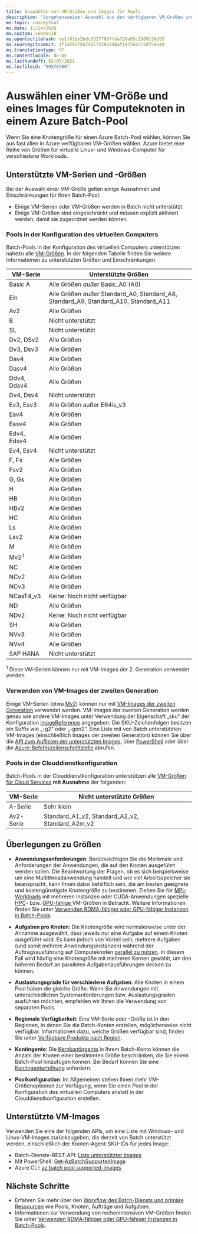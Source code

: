 ```yaml
---
title: Auswählen von VM-Größen und Images für Pools
description: 'Vorgehensweise: Auswahl aus den verfügbaren VM-Größen und Betriebssystemversionen für Computeknoten in Azure Batch-Pools'
ms.topic: conceptual
ms.date: 11/24/2020
ms.custom: seodec18
ms.openlocfilehash: de1f61bb2bdc83377887fda726a65c1900f36d55
ms.sourcegitcommit: 1f1d29378424057338b246af1975643c2875e64d
ms.translationtype: HT
ms.contentlocale: de-DE
ms.lasthandoff: 02/05/2021
ms.locfileid: "99576700"
---
```

# <a name="choose-a-vm-size-and-image-for-compute-nodes-in-an-azure-batch-pool"></a>Auswählen einer VM-Größe und eines Images für Computeknoten in einem Azure Batch-Pool

Wenn Sie eine Knotengröße für einen Azure Batch-Pool wählen, können Sie aus fast allen in Azure verfügbaren VM-Größen wählen. Azure bietet eine Reihe von Größen für virtuelle Linux- und Windows-Computer für verschiedene Workloads.

## <a name="supported-vm-series-and-sizes"></a>Unterstützte VM-Serien und -Größen

Bei der Auswahl einer VM-Größe gelten einige Ausnahmen und Einschränkungen für Ihren Batch-Pool:

- Einige VM-Serien oder VM-Größen werden in Batch nicht unterstützt.
- Einige VM-Größen sind eingeschränkt und müssen explizit aktiviert werden, damit sie zugeordnet werden können.

### <a name="pools-in-virtual-machine-configuration"></a>Pools in der Konfiguration des virtuellen Computers

Batch-Pools in der Konfiguration des virtuellen Computers unterstützen nahezu alle [VM-Größen](../virtual-machines/sizes.md). In der folgenden Tabelle finden Sie weitere Informationen zu unterstützten Größen und Einschränkungen.

| VM-Serie  | Unterstützte Größen |
|------------|---------|
| Basic A | Alle Größen *außer* Basic_A0 (A0) |
| Ein | Alle Größen *außer* Standard_A0, Standard_A8, Standard_A9, Standard_A10, Standard_A11 |
| Av2 | Alle Größen |
| B | Nicht unterstützt |
| SL | Nicht unterstützt |
| Dv2, DSv2 | Alle Größen |
| Dv3, Dsv3 | Alle Größen |
| Dav4 | Alle Größen |
| Dasv4 | Alle Größen |
| Ddv4, Ddsv4 |  Alle Größen |
| Dv4, Dsv4 | Nicht unterstützt |
| Ev3, Esv3 | Alle Größen außer E64is_v3 |
| Eav4 | Alle Größen |
| Easv4 | Alle Größen |
| Edv4, Edsv4 |  Alle Größen |
| Ev4, Esv4 | Nicht unterstützt |
| F, Fs | Alle Größen |
| Fsv2 | Alle Größen |
| G, Gs | Alle Größen |
| H | Alle Größen |
| HB | Alle Größen |
| HBv2 | Alle Größen |
| HC | Alle Größen |
| Ls | Alle Größen |
| Lsv2 | Alle Größen |
| M | Alle Größen |
| Mv2<sup>1</sup> | Alle Größen |
| NC | Alle Größen |
| NCv2 | Alle Größen |
| NCv3 | Alle Größen |
| NCasT4_v3 | Keine: Noch nicht verfügbar |
| ND | Alle Größen |
| NDv2 | Keine: Noch nicht verfügbar |
| SH | Alle Größen |
| NVv3 | Alle Größen |
| NVv4 | Alle Größen |
| SAP HANA | Nicht unterstützt |

<sup>1</sup> Diese VM-Serien können nur mit VM-Images der 2. Generation verwendet werden.

### <a name="using-generation-2-vm-images"></a>Verwenden von VM-Images der zweiten Generation

Einige VM-Serien (etwa [Mv2](../virtual-machines/mv2-series.md)) können nur mit [VM-Images der zweiten Generation](../virtual-machines/generation-2.md) verwendet werden. VM-Images der zweiten Generation werden genau wie andere VM-Images unter Verwendung der Eigenschaft „sku“ der Konfiguration [imageReference](/rest/api/batchservice/pool/add#imagereference) angegeben. Die SKU-Zeichenfolgen besitzen ein Suffix wie „-g2“ oder „-gen2“. Eine Liste mit von Batch unterstützten VM-Images (einschließlich Images der zweiten Generation) können Sie über die [API zum Auflisten der unterstützten Images](/rest/api/batchservice/account/listsupportedimages), über [PowerShell](/powershell/module/az.batch/get-azbatchsupportedimage) oder über die [Azure-Befehlszeilenschnittstelle](/cli/azure/batch/pool/supported-images) abrufen.

### <a name="pools-in-cloud-service-configuration"></a>Pools in der Clouddienstkonfiguration

Batch-Pools in der Clouddienstkonfiguration unterstützen alle [VM-Größen für Cloud Services](../cloud-services/cloud-services-sizes-specs.md) **mit Ausnahme** der folgenden:

| VM-Serie  | Nicht unterstützte Größen |
|------------|-------------------|
| A-Serie   | Sehr klein       |
| Av2-Serie | Standard_A1_v2, Standard_A2_v2, Standard_A2m_v2 |

## <a name="size-considerations"></a>Überlegungen zu Größen

- **Anwendungsanforderungen**: Berücksichtigen Sie die Merkmale und Anforderungen der Anwendungen, die auf den Knoten ausgeführt werden sollen. Die Beantwortung der Fragen, ob es sich beispielsweise um eine Multithreadanwendung handelt und wie viel Arbeitsspeicher sie beansprucht, kann Ihnen dabei behilflich sein, die am besten geeignete und kostengünstigste Knotengröße zu bestimmen. Ziehen Sie für [MPI-Workloads](batch-mpi.md) mit mehreren Instanzen oder CUDA-Anwendungen spezielle [HPC](../virtual-machines/sizes-hpc.md)- bzw. [GPU-fähige ](../virtual-machines/sizes-gpu.md) VM-Größen in Betracht. Weitere Informationen finden Sie unter [Verwenden RDMA-fähiger oder GPU-fähiger Instanzen in Batch-Pools](batch-pool-compute-intensive-sizes.md).

- **Aufgaben pro Knoten**: Die Knotengröße wird normalerweise unter der Annahme ausgewählt, dass jeweils nur eine Aufgabe auf einem Knoten ausgeführt wird. Es kann jedoch von Vorteil sein, mehrere Aufgaben (und somit mehrere Anwendungsinstanzen) während der Auftragsausführung auf Computeknoten [parallel zu nutzen](batch-parallel-node-tasks.md). In diesem Fall wird häufig eine Knotengröße mit mehreren Kernen gewählt, um den höheren Bedarf an parallelen Aufgabenausführungen decken zu können.

- **Auslastungsgrade für verschiedene Aufgaben**: Alle Knoten in einem Pool haben die gleiche Größe. Wenn Sie Anwendungen mit unterschiedlichen Systemanforderungen bzw. Auslastungsgraden ausführen möchten, empfehlen wir Ihnen die Verwendung von separaten Pools.

- **Regionale Verfügbarkeit**: Eine VM-Serie oder -Größe ist in den Regionen, in denen Sie die Batch-Konten erstellen, möglicherweise nicht verfügbar. Informationen dazu, welche Größen verfügbar sind, finden Sie unter [Verfügbare Produkte nach Region](https://azure.microsoft.com/regions/services/).

- **Kontingente**: Die [Kernkontingente](batch-quota-limit.md#resource-quotas) in Ihrem Batch-Konto können die Anzahl der Knoten einer bestimmten Größe beschränken, die Sie einem Batch-Pool hinzufügen können. Bei Bedarf können Sie eine [Kontingenterhöhung](batch-quota-limit.md#increase-a-quota) anfordern.

- **Poolkonfiguration**: Im Allgemeinen stehen Ihnen mehr VM-Größenoptionen zur Verfügung, wenn Sie einen Pool in der Konfiguration des virtuellen Computers anstatt in der Clouddienstkonfiguration erstellen.

## <a name="supported-vm-images"></a>Unterstützte VM-Images

Verwenden Sie eine der folgenden APIs, um eine Liste mit Windows- und Linux-VM-Images zurückzugeben, die derzeit von Batch unterstützt werden, einschließlich der Knoten-Agent-SKU-IDs für jedes Image:

- Batch-Dienste-REST-API: [Liste unterstützter Images](/rest/api/batchservice/account/listsupportedimages)
- Mit PowerShell: [Get-AzBatchSupportedImage](/powershell/module/az.batch/get-azbatchsupportedimage)
- Azure CLI: [az batch pool supported-images](/cli/azure/batch/pool/supported-images)

## <a name="next-steps"></a>Nächste Schritte

- Erfahren Sie mehr über den [Workflow des Batch-Diensts und primäre Ressourcen](batch-service-workflow-features.md) wie Pools, Knoten, Aufträge und Aufgaben.
- Informationen zur Verwendung von rechenintensiven VM-Größen finden Sie unter [Verwenden RDMA-fähiger oder GPU-fähiger Instanzen in Batch-Pools](batch-pool-compute-intensive-sizes.md).
